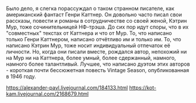Было дело, я слегка порассуждал о таком странном писателе, как американский фантаст Генри Каттнер. Он довольно часто писал свои рассказы, повести и романы в сотрудничестве со своей женой, Кэтрин Мур, тоже сочинительницей НФ-трэша. До сих пор идут споры, что в их "совместных" текстах от Каттнера и что от Мур. То, что написано только Генри Каттнером, написано отчётливо им и только им. То, что написано Кэтрин Мур, тоже носит индивидуальный отпечаток её личности. Но, когда они писали вместе, рождался автор, непохожий ни на Мур ни на Каттнера, более умный, более сдержанный, намного, намного более талантливый. Лучшее, что написано дуэтом этих авторов - короткая почти бессюжетная повесть Vintage Season, опубликованная в 1946 году.

https://alexander-pavl.livejournal.com/184133.html
https://kot-kam.livejournal.com/2168679.html